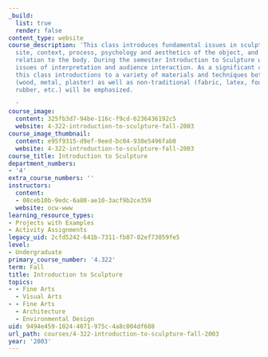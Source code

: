 ```yaml
---
_build:
  list: true
  render: false
content_type: website
course_description: 'This class introduces fundamental issues in sculpture such as
  site, context, process, psychology and aesthetics of the object, and the object''s
  relation to the body. During the semester Introduction to Sculpture will explore
  issues of interpretation and audience interaction. As a significant component to
  this class introductions to a variety of materials and techniques both traditional
  (wood, metal, plaster) as well as non-traditional (fabric, latex, found objects,
  rubber, etc.) will be emphasized.

  '
course_image:
  content: 325fb3d7-94be-116c-f9cd-6236436192c5
  website: 4-322-introduction-to-sculpture-fall-2003
course_image_thumbnail:
  content: e95f9315-d9ef-9eed-bc04-938e5496fab0
  website: 4-322-introduction-to-sculpture-fall-2003
course_title: Introduction to Sculpture
department_numbers:
- '4'
extra_course_numbers: ''
instructors:
  content:
  - 08ceb10b-9edc-6a80-ae10-3acf9b2ce359
  website: ocw-www
learning_resource_types:
- Projects with Examples
- Activity Assignments
legacy_uid: 2cfd5242-641b-7311-fb07-82ef73859fe5
level:
- Undergraduate
primary_course_number: '4.322'
term: Fall
title: Introduction to Sculpture
topics:
- - Fine Arts
  - Visual Arts
- - Fine Arts
  - Architecture
  - Environmental Design
uid: 9494e459-1024-4071-975c-4a8c004df688
url_path: courses/4-322-introduction-to-sculpture-fall-2003
year: '2003'
---
```

